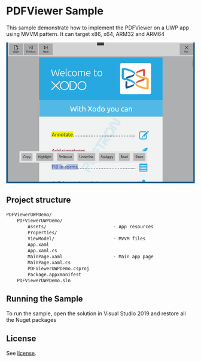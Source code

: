 # PDFViewer Sample

This sample demonstrate how to implement the PDFViewer on a UWP app using MVVM pattern.
It can target x86, x64, ARM32 and ARM64

![main-page](./art/main-page.png)

## Project structure
```
PDFViewerUWPDemo/
	PDFViewerUWPDemo/
		Assets/							- App resources
		Properties/						
		ViewModel/						- MVVM files
		App.xaml
		App.xaml.cs
		MainPage.xaml					- Main app page
		MainPage.xaml.cs
		PDFViewerUWPDemo.csproj
		Package.appxmanifest
	PDFViewerUWPDemo.sln
```

## Running the Sample

To run the sample, open the solution in Visual Studio 2019 and restore all the Nuget packages

## License

See [license](./../LICENSE).